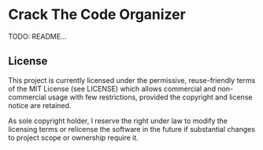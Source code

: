# Crack The Code Organizer

TODO: README...

## License

This project is currently licensed under the permissive, reuse-friendly terms of the MIT License (see LICENSE) which allows commercial and non-commercial usage with few restrictions, provided the copyright and license notice are retained.

As sole copyright holder, I reserve the right under law to modify the licensing terms or relicense the software in the future if substantial changes to project scope or ownership require it.
